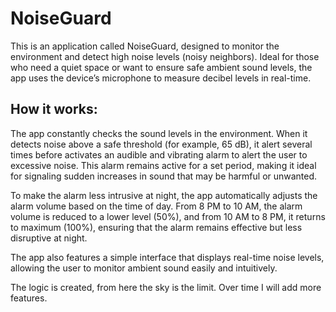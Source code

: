 # NoiseGuard

This is an application called NoiseGuard, designed to monitor the environment and detect high noise levels (noisy neighbors). Ideal for those who need a quiet space or want to ensure safe ambient sound levels, the app uses the device’s microphone to measure decibel levels in real-time.

## How it works: 
The app constantly checks the sound levels in the environment. When it detects noise above a safe threshold (for example, 65 dB), it alert several times before activates an audible and vibrating alarm to alert the user to excessive noise. This alarm remains active for a set period, making it ideal for signaling sudden increases in sound that may be harmful or unwanted.

To make the alarm less intrusive at night, the app automatically adjusts the alarm volume based on the time of day. From 8 PM to 10 AM, the alarm volume is reduced to a lower level (50%), and from 10 AM to 8 PM, it returns to maximum (100%), ensuring that the alarm remains effective but less disruptive at night.

The app also features a simple interface that displays real-time noise levels, allowing the user to monitor ambient sound easily and intuitively.

The logic is created, from here the sky is the limit. Over time I will add more features.
